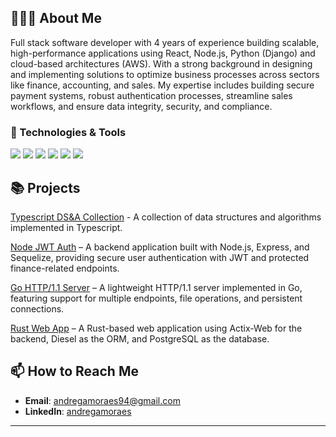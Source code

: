 ## 👨🏻‍💻 About Me
Full stack software developer with 4 years of experience building scalable, high-performance applications using React, Node.js, Python (Django) and cloud-based architectures (AWS). With a strong background in designing and implementing solutions to optimize business processes across sectors like finance, accounting, and sales. My expertise includes building secure payment systems, robust authentication processes, streamline sales workflows, and ensure data integrity, security, and compliance.

### 🔧 Technologies & Tools
![](https://img.shields.io/badge/Library-React-informational?style=flat&logo=react&logoColor=white&color=2bbc8a)
![](https://img.shields.io/badge/Runtime-Node.js-informational?style=flat&logo=node.js&logoColor=white&color=2bbc8a)
![](https://img.shields.io/badge/Lang-Rust-informational?style=flat&logo=rust&logoColor=white&color=2bbc8a)
![](https://img.shields.io/badge/Tools-Docker-informational?style=flat&logo=docker&logoColor=white&color=2bbc8a)
![](https://img.shields.io/badge/Cloud-AWS-informational?style=flat&logo=amazon-aws&logoColor=white&color=2bbc8a)
![](https://img.shields.io/badge/Database-Postgres-informational?style=flat&logo=postgresql&logoColor=white&color=2bbc8a)

## 📚 Projects

[Typescript DS&A Collection](https://github.com/andregamoraes/node_dsa) - A collection of data structures and algorithms implemented in Typescript.

[Node JWT Auth](https://github.com/andregamoraes/node_jwt) – A backend application built with Node.js, Express, and Sequelize, providing secure user authentication with JWT and protected finance-related endpoints.

[Go HTTP/1.1 Server](https://github.com/andregamoraes/go_http_server) – A lightweight HTTP/1.1 server implemented in Go, featuring support for multiple endpoints, file operations, and persistent connections.

[Rust Web App](https://github.com/andregamoraes/rust_api) – A Rust-based web application using Actix-Web for the backend, Diesel as the ORM, and PostgreSQL as the database.


## 📫 How to Reach Me
- **Email**: andregamoraes94@gmail.com
- **LinkedIn**: [andregamoraes](https://www.linkedin.com/in/andregamoraes/)

---
